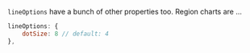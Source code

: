 `lineOptions` have a bunch of other properties too. Region charts are ...

```js
lineOptions: {
	dotSize: 8 // default: 4
},
```

<div class="demo" id="line-trends-region-toggle"></div>